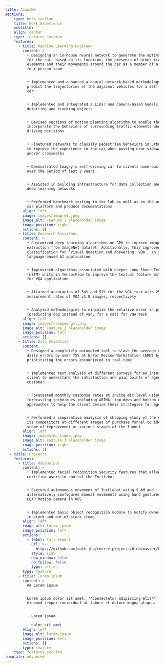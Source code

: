 ```yaml
---
title: AboutMe
sections:
  - type: hero_section
    title: Work Experience
    subtitle: ''
    align: center
  - type: features_section
    features:
      - title: Machine Learning Engineer
        content: >
          • Designing an in-house neural network to generate the optimal path
          for the car, based on its location, the presence of other traffic
          elements and their movements around the car as a member of a
          four-person team


          • Implemented and enhanced a neural-network based methodology to
          predict the trajectories of the adjacent vehicles for a self-driving
          car


          • Implemented and integrated a Lidar and camera-based models for
          detecting and tracking objects


          • Devised sections of motion planning algorithm to enable the car to
          incorporate the behaviors of surrounding traffic elements when making
          driving decisions


          • Finetuned networks to classify pedestrian behaviors in urban areas
          to improve the experience in the car when passing near sidewalks
          and/or crosswalks


          • Demonstrated Imagry's self-driving car to clients numerous times
          over the period of last 2 years


          • Assisted in building infrastructure for data collection and training
          deep learning networks


          • Performed benchmark testing in the lab as well as on the autonomous
          car platform and produce documentations
        align: left
        image: images/imagry0.jpeg
        image_alt: Feature 1 placeholder image
        image_position: right
        actions: []
      - title: Research Assistant
        content: >
          • Customized deep learning algorithms on GPU to improve image feature
          extraction from ImageNet dataset. Additionally, this improved image
          classification for ‘Visual Question and Answering: VQA’, an image +
          language-based AI application  


          • Improvised algorithms associated with deeper Long Short-Term Memory
          (LSTM) units in TensorFlow to improve the textual feature extraction
          for VQA application 


          • Attained accuracies of 54% and 51% for the VQA task with 25% and 1%
          measurement rates of VQA v1.0 images, respectively 


          • Analysed methodologies to minimize the relative error in predictions
          (predicting dog instead of van, for a cat) for VQA task
        align: left
        image: images/cropped-gml.png
        image_alt: Feature 2 placeholder image
        image_position: left
        actions: []
      - title: Data Scientist
        content: >
          • Designed a completely automated tool to slash the average count of
          daily errors by over 75% at Error Review Workstation (ERW) by
          prioritizing the errors encountered in real-time 


          • Implemented text analysis of different surveys for an insurance
          client to understand the satisfaction and pain points of agencies and
          customer


          • Forecasted monthly response rates at invite mix level using multiple
          forecasting techniques including ARIMA, top-down and bottom-up
          approaches to help the client devise their strategies for agencies 


          • Performed a comparative analysis of shopping study of the client and
          its competitors at different stages of purchase funnel to identify the
          scope of improvement at various stages of the funnel
        align: left
        image: images/mu_sigma.jpeg
        image_alt: Feature 3 placeholder image
        image_position: right
        actions: []
  - title: Projects
    features:
      - title: RoboHelper
        content: >
          • Implemented facial recognition security features that allow only
          certified users to control the Turtlebot


          • Executed autonomous movement of Turtlebot using SLAM and
          alternatively configured manual movements using hand gestures through
          LEAP Motion camera in ROS


          • Implemented basic object recognition module to notify owners for
          in-stock and out-of-stock items
        align: left
        image_alt: lorem-ipsum
        image_position: left
        actions:
          - label: Full Report
            url: >-
              https://github.com/anik-jha/course_projects/blob/master/CSE591_Perception_in_Robotics_Report.pdf
            style: link
            new_window: false
            no_follow: false
            type: action
        type: feature
      - title: lorem-ipsum
        content: >-
          ## Lorem ipsum


          Lorem ipsum dolor sit amet, **consectetur adipiscing elit**, sed do
          eiusmod tempor incididunt ut labore et dolore magna aliqua.


          - Lorem ipsum

          - dolor sit amet
        align: left
        image_alt: lorem-ipsum
        image_position: left
        actions: []
        type: feature
    type: features_section
template: advanced
---
```

